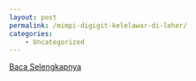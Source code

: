 ```yaml
---
layout: post
permalink: /mimpi-digigit-kelelawar-di-leher/
categories:
    - Uncategorized
---
```


[Baca Selengkapnya](/06)